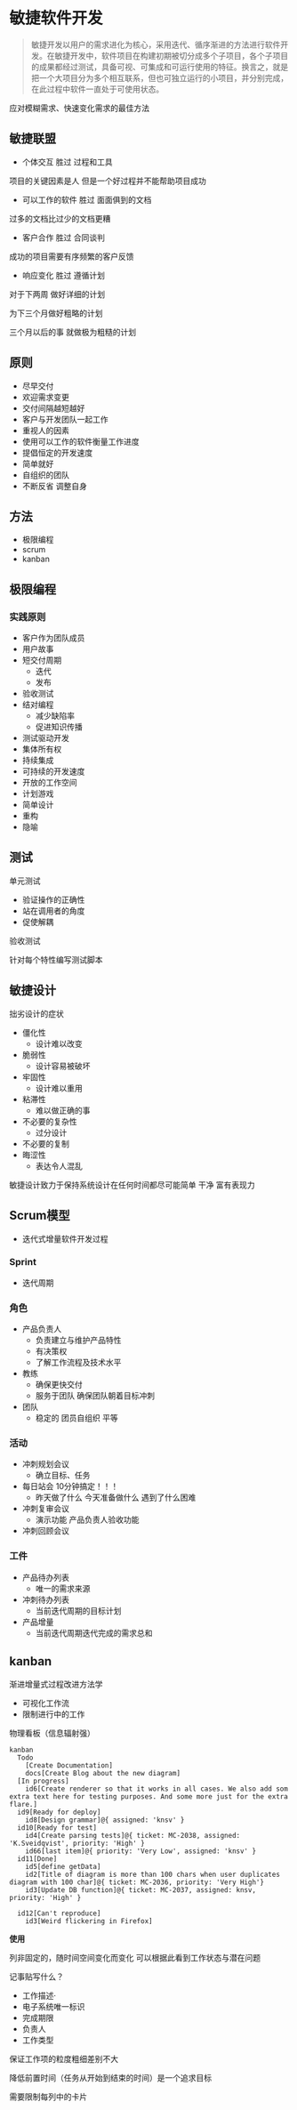 # 敏捷软件开发

>敏捷开发以用户的需求进化为核心，采用迭代、循序渐进的方法进行软件开发。在敏捷开发中，软件项目在构建初期被切分成多个子项目，各个子项目的成果都经过测试，具备可视、可集成和可运行使用的特征。换言之，就是把一个大项目分为多个相互联系，但也可独立运行的小项目，并分别完成，在此过程中软件一直处于可使用状态。

应对模糊需求、快速变化需求的最佳方法

## 敏捷联盟

- 个体交互 胜过 过程和工具

项目的关键因素是人 但是一个好过程并不能帮助项目成功

- 可以工作的软件 胜过 面面俱到的文档

过多的文档比过少的文档更糟

- 客户合作 胜过 合同谈判

成功的项目需要有序频繁的客户反馈

- 响应变化 胜过 遵循计划

对于下两周 做好详细的计划

为下三个月做好粗略的计划

三个月以后的事 就做极为粗糙的计划

## 原则

- 尽早交付
- 欢迎需求变更
- 交付间隔越短越好
- 客户与开发团队一起工作
- 重视人的因素
- 使用可以工作的软件衡量工作进度
- 提倡恒定的开发速度
- 简单就好
- 自组织的团队
- 不断反省 调整自身

## 方法

- 极限编程
- scrum
- kanban

## 极限编程

### 实践原则

- 客户作为团队成员
- 用户故事
- 短交付周期
  - 迭代
  - 发布
- 验收测试
- 结对编程
  - 减少缺陷率
  - 促进知识传播
- 测试驱动开发
- 集体所有权
- 持续集成
- 可持续的开发速度
- 开放的工作空间
- 计划游戏
- 简单设计
- 重构
- 隐喻

## 测试

单元测试

- 验证操作的正确性
- 站在调用者的角度
- 促使解耦

验收测试

针对每个特性编写测试脚本

## 敏捷设计

拙劣设计的症状

- 僵化性
  -  设计难以改变
- 脆弱性
  - 设计容易被破坏
- 牢固性
  - 设计难以重用
- 粘滞性
  - 难以做正确的事
- 不必要的复杂性
  - 过分设计
- 不必要的复制
- 晦涩性
  - 表达令人混乱

敏捷设计致力于保持系统设计在任何时间都尽可能简单 干净 富有表现力

## Scrum模型

- 迭代式增量软件开发过程

### Sprint

- 迭代周期

### 角色

- 产品负责人
  - 负责建立与维护产品特性
  - 有决策权
  - 了解工作流程及技术水平
- 教练
  - 确保更快交付
  - 服务于团队 确保团队朝着目标冲刺
- 团队
  - 稳定的 团员自组织 平等

### 活动

- 冲刺规划会议
  - 确立目标、任务
- 每日站会 10分钟搞定！！！
  - 昨天做了什么 今天准备做什么 遇到了什么困难
- 冲刺复审会议
  - 演示功能 产品负责人验收功能
- 冲刺回顾会议

### 工件

- 产品待办列表
  - 唯一的需求来源
- 冲刺待办列表
  - 当前迭代周期的目标计划
- 产品增量
  - 当前迭代周期迭代完成的需求总和

## kanban

渐进增量式过程改进方法学

- 可视化工作流
- 限制进行中的工作

物理看板（信息辐射强）

```mermaid
kanban
  Todo
    [Create Documentation]
    docs[Create Blog about the new diagram]
  [In progress]
    id6[Create renderer so that it works in all cases. We also add som extra text here for testing purposes. And some more just for the extra flare.]
  id9[Ready for deploy]
    id8[Design grammar]@{ assigned: 'knsv' }
  id10[Ready for test]
    id4[Create parsing tests]@{ ticket: MC-2038, assigned: 'K.Sveidqvist', priority: 'High' }
    id66[last item]@{ priority: 'Very Low', assigned: 'knsv' }
  id11[Done]
    id5[define getData]
    id2[Title of diagram is more than 100 chars when user duplicates diagram with 100 char]@{ ticket: MC-2036, priority: 'Very High'}
    id3[Update DB function]@{ ticket: MC-2037, assigned: knsv, priority: 'High' }

  id12[Can't reproduce]
    id3[Weird flickering in Firefox]
```

**使用**

列非固定的，随时间空间变化而变化
可以根据此看到工作状态与潜在问题

记事贴写什么？

- 工作描述·
- 电子系统唯一标识
- 完成期限
- 负责人
- 工作类型

保证工作项的粒度粗细差别不大

降低前置时间（任务从开始到结束的时间）是一个追求目标

需要限制每列中的卡片

